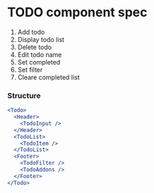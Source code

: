 # TODO component spec

1. Add todo
2. Display todo list
3. Delete todo
4. Edit todo name
5. Set completed
6. Set filter
7. Cleare completed list


### Structure
``` jsx
<Todo>
  <Header>
    <TodoInput />
  </Header>
  <TodoList>
    <TodoItem />
  </TodoList>
  <Footer>
    <TodoFilter />
    <TodoAddons />
  </Footer>
</Todo>
```
